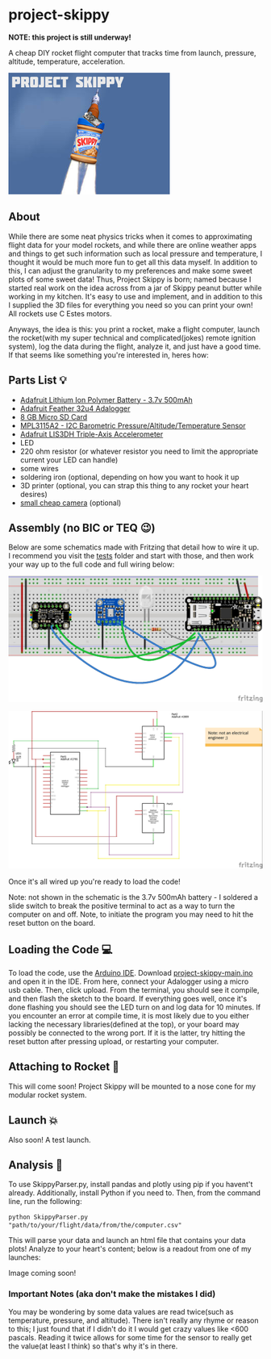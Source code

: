 # project-skippy
**NOTE: this project is still underway!**

A cheap DIY rocket flight computer that tracks time from launch, pressure, altitude, temperature, acceleration.

![](https://github.com/olearyf/project-skippy/blob/master/project-skippy-logo.jpg)

## About

While there are some neat physics tricks when it comes to approximating flight data for your model rockets, and while there are online weather apps and things to get such information such as local pressure and temperature, I thought it would be much more fun to get all this data myself. In addition to this, I can adjust the granularity to my preferences and make some sweet plots of some sweet data! Thus, Project Skippy is born; named because I started real work on the idea across from a jar of Skippy peanut butter while working in my kitchen. It's easy to use and implement, and in addition to this I supplied the 3D files for everything you need so you can print your own! All rockets use C Estes motors. 

Anyways, the idea is this: you print a rocket, make a flight computer, launch the rocket(with my super technical and complicated(jokes) remote ignition system), log the data during the flight, analyze it, and just have a good time. If that seems like something you're interested in, heres how:

## Parts List 💡
- [Adafruit Lithium Ion Polymer Battery - 3.7v 500mAh](https://www.adafruit.com/product/1578)
- [Adafruit Feather 32u4 Adalogger](https://www.adafruit.com/product/2795)
- [8 GB Micro SD Card](https://www.adafruit.com/product/1294)
- [MPL3115A2 - I2C Barometric Pressure/Altitude/Temperature Sensor](https://www.adafruit.com/product/1893)
- [Adafruit LIS3DH Triple-Axis Accelerometer](https://www.adafruit.com/product/2809)
- LED
- 220 ohm resistor (or whatever resistor you need to limit the appropriate current your LED can handle)
- some wires
- soldering iron (optional, depending on how you want to hook it up
- 3D printer (optional, you can strap this thing to any rocket your heart desires)
- [small cheap camera](https://www.amazon.com/gp/product/B07X8LDZ9M/ref=ppx_yo_dt_b_asin_title_o07_s00?ie=UTF8&psc=1) (optional)

## Assembly (no BIC or TEQ 😉)
Below are some schematics made with Fritzing that detail how to wire it up. I recommend you visit the [tests](https://github.com/olearyf/project-skippy/blob/master/tests/about.md) folder and start with those, and then work your way up to the full code and full wiring below:

![](https://github.com/olearyf/project-skippy/blob/master/images/project%20skippy%20PCB_bb.jpg)

![](https://github.com/olearyf/project-skippy/blob/master/images/project%20skippy_schem.jpg)

Once it's all wired up you're ready to load the code!

Note: not shown in the schematic is the 3.7v 500mAh battery - I soldered a slide switch to break the positive terminal to act as a way to turn the computer on and off. Note, to initiate the program you may need to hit the reset button on the board.

## Loading the Code 💻

To load the code, use the  [Arduino IDE](https://www.arduino.cc/en/main/software). Download [project-skippy-main.ino](https://github.com/olearyf/project-skippy/blob/master/project-skippy-main.ino) and open it in the IDE. From here, connect your Adalogger using a micro usb cable. Then, click upload. From the terminal, you should see it compile, and then flash the sketch to the board. If everything goes well, once it's done flashing you should see the LED turn on and log data for 10 minutes. If you encounter an error at compile time, it is most likely due to you either lacking the necessary libraries(defined at the top), or your board may possibly be connected to the wrong port. If it is the latter, try hitting the reset button after pressing upload, or restarting your computer.

## Attaching to Rocket 🚀

This will come soon! Project Skippy will be mounted to a nose cone for my modular rocket system.

## Launch 💥

Also soon! A test launch.

## Analysis 📝

To use SkippyParser.py, install pandas and plotly using pip if you havent't already. Additionally, install Python if you need to. Then, from the command line, run the following:
```
python SkippyParser.py "path/to/your/flight/data/from/the/computer.csv"
```
This will parse your data and launch an html file that contains your data plots! Analyze to your heart's content; below is a readout from one of my launches:

Image coming soon!
  
### Important Notes (aka don't make the mistakes I did)

You may be wondering by some data values are read twice(such as temperature, pressure, and altitude). There isn't really any rhyme or reason to this; I just found that if I didn't do it I would get crazy values like <600 pascals. Reading it twice allows for some time for the sensor to really get the value(at least I think) so that's why it's in there.
